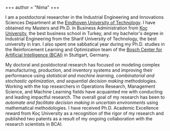 +++
author = "Nima"
+++

I am a postdoctoral researcher in the Industrial Engineering and Innovations Sciences Department at the [Eindhoven University of Technology](https://www.tue.nl/en/). I have obtained my Masters and Ph.D. in Business Administration from [Koç University](https://gsb.ku.edu.tr/), the best business school in Turkey, and my bachelor's degree in Industrial Engineering from the Sharif University of Technology, the best university in Iran. I also spent one sabbatical year during my Ph.D. studies in the Reinforcement Learning and Optimization team of the [Bosch Center for Artificial Intelligence (BCAI)](https://www.bosch-ai.com/) in Stuttgart, Germany.    

My doctoral and postdoctoral research has focused on modeling complex manufacturing, production, and inventory systems and improving their performance using *statistical and machine learning, combinatorial and stochastic optimization, and sequential decision making* methodologies. Working with the top researchers in Operations Research, Management Science, and Machine Learning fields have acquainted me with conducting and leading impactful research. The overall goal of my research has been to *automate and facilitate decision making in uncertain environments* using mathematical methodologies. I have received Ph.D. Academic Excellence reward from Koç University as a recognition of the rigor of my research and published two patents as a result of my ongoing collaboration with the research scientists in BCAI.
